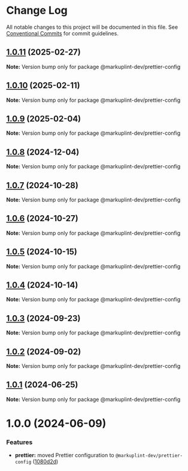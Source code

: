 # Change Log

All notable changes to this project will be documented in this file.
See [Conventional Commits](https://conventionalcommits.org) for commit guidelines.

## [1.0.11](https://github.com/markuplint/markuplint/compare/@markuplint-dev/prettier-config@1.0.10...@markuplint-dev/prettier-config@1.0.11) (2025-02-27)

**Note:** Version bump only for package @markuplint-dev/prettier-config

## [1.0.10](https://github.com/markuplint/markuplint/compare/@markuplint-dev/prettier-config@1.0.9...@markuplint-dev/prettier-config@1.0.10) (2025-02-11)

**Note:** Version bump only for package @markuplint-dev/prettier-config

## [1.0.9](https://github.com/markuplint/markuplint/compare/@markuplint-dev/prettier-config@1.0.8...@markuplint-dev/prettier-config@1.0.9) (2025-02-04)

**Note:** Version bump only for package @markuplint-dev/prettier-config

## [1.0.8](https://github.com/markuplint/markuplint/compare/@markuplint-dev/prettier-config@1.0.7...@markuplint-dev/prettier-config@1.0.8) (2024-12-04)

**Note:** Version bump only for package @markuplint-dev/prettier-config

## [1.0.7](https://github.com/markuplint/markuplint/compare/@markuplint-dev/prettier-config@1.0.6...@markuplint-dev/prettier-config@1.0.7) (2024-10-28)

**Note:** Version bump only for package @markuplint-dev/prettier-config

## [1.0.6](https://github.com/markuplint/markuplint/compare/@markuplint-dev/prettier-config@1.0.5...@markuplint-dev/prettier-config@1.0.6) (2024-10-27)

**Note:** Version bump only for package @markuplint-dev/prettier-config

## [1.0.5](https://github.com/markuplint/markuplint/compare/@markuplint-dev/prettier-config@1.0.4...@markuplint-dev/prettier-config@1.0.5) (2024-10-15)

**Note:** Version bump only for package @markuplint-dev/prettier-config

## [1.0.4](https://github.com/markuplint/markuplint/compare/@markuplint-dev/prettier-config@1.0.3...@markuplint-dev/prettier-config@1.0.4) (2024-10-14)

**Note:** Version bump only for package @markuplint-dev/prettier-config

## [1.0.3](https://github.com/markuplint/markuplint/compare/@markuplint-dev/prettier-config@1.0.2...@markuplint-dev/prettier-config@1.0.3) (2024-09-23)

**Note:** Version bump only for package @markuplint-dev/prettier-config

## [1.0.2](https://github.com/markuplint/markuplint/compare/@markuplint-dev/prettier-config@1.0.1...@markuplint-dev/prettier-config@1.0.2) (2024-09-02)

**Note:** Version bump only for package @markuplint-dev/prettier-config

## [1.0.1](https://github.com/markuplint/markuplint/compare/@markuplint-dev/prettier-config@1.0.0...@markuplint-dev/prettier-config@1.0.1) (2024-06-25)

**Note:** Version bump only for package @markuplint-dev/prettier-config

# 1.0.0 (2024-06-09)

### Features

- **prettier:** moved Prettier configuration to `@markuplint-dev/prettier-config` ([1080d2d](https://github.com/markuplint/markuplint/commit/1080d2dbb7ac53a12bedd8ee92ec6250fbf73dca))
